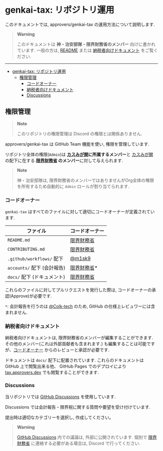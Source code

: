 # genkai-tax: リポジトリ運用

このドキュメントでは, approvers/genkai-tax の運用方法について説明します.

> **Warning**
>
> このドキュメントは **神・治安部隊・限界財務省のメンバー** 向けに書かれています.
> 一般の方は, [README](../README.md) または [納税者向けドキュメント](./docs/README.md) をご覧ください.

----

- [genkai-tax: リポジトリ運用](#genkai-tax-リポジトリ運用)
  - [権限管理](#権限管理)
    - [コードオーナー](#コードオーナー)
    - [納税者向けドキュメント](#納税者向けドキュメント)
    - [Discussions](#discussions)

## 権限管理

> **Note**
>
> このリポジトリの権限管理は Discord の権限とは関係ありません.

approvers/genkai-tax は GitHub Team 機能を使い, 権限を管理しています.

リポジトリ全体の権限(`Admin`)は **[カスみが関][ks]に所属するメンバー**と [カスみが関][ks] の配下に在する **[限界財務省][zaimusho] のメンバー**に対して与えられます.

> **Note**
>
> 神・治安部隊は, 限界財務省のメンバーではありませんがOrg全体の権限を所有するため自動的に `Admin` ロールが割り当てられます.

### コードオーナー

`genkai-tax` はすべてのファイルに対して適切にコードオーナーが定義されています.

| ファイル | コードオーナー |
| --- | --- |
| `README.md` | [限界財務省][zaimusho] |
| `CONTRIBUTING.md` | [限界財務省][zaimusho] |
| `.github/workflows/` 配下 | [@m1sk9][m1sk9] |
| `accounts/` 配下 (会計報告) | [限界財務省][zaimusho]* |
| `docs/` 配下 (ドキュメント) | [限界財務省][zaimusho] |

これらのファイルに対してプルリクエストを発行した際は, コードオーナーの承認(Approve)が必要です.

`*`: 会計報告を行うのは [@Colk-tech][Colk-tech] のため, GitHub の仕様上レビュワーには含まれません.

### 納税者向けドキュメント

納税者向けドキュメントは, 限界財務省のメンバーが編集することができます. その他のメンバー(これは外部貢献者も含まれます.) も編集することは可能ですが、[コードオーナー](#コードオーナー) からのレビューと承認が必要です.

ドキュメントは `docs/` 配下に配置されています. これらのドキュメントは GitHub 上で閲覧出来る他、 GitHub Pages でのデプロイにより [tax.approvers.dev](https://tax.approvers.dev) でも閲覧することができます.

### Discussions

当リポジトリでは [GitHub Discussions](https://docs.github.com/ja/discussions) を使用しています.

Discussions では会計報告・限界税に関する質問や要望を受け付けています.

提出時は適切なカテゴリーを選択し, 作成してください。

> **Warning**
>
> [GitHub Discussions](https://docs.github.com/ja/discussions) 内での議論は, 外部に公開されています.
> 個別で [限界財務省][zaimusho] に連絡する必要がある場合は, Discord で行ってください.

[m1sk9]: https://github.com/m1sk9
[Colk-tech]: https://github.com/Colk-tech
[ks]: https://github.com/orgs/approvers/teams/ks
[zaimusho]: https://github.com/orgs/approvers/teams/ministry-of-finance
